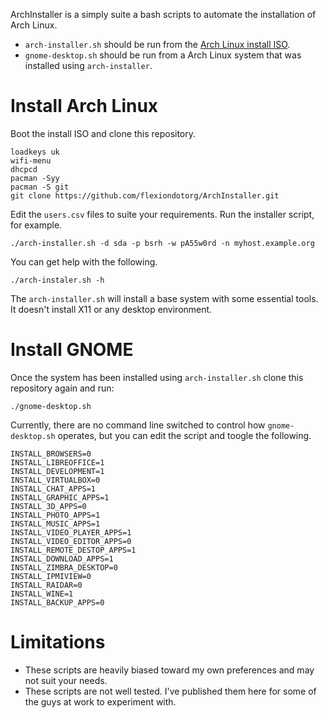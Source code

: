 ArchInstaller is a simply suite a bash scripts to automate the installation of
Arch Linux.

  * `arch-installer.sh` should be run from the [Arch Linux install ISO](https://www.archlinux.org/download/).
  * `gnome-desktop.sh` should be run from a Arch Linux system that was installed using `arch-installer`.

# Install Arch Linux

Boot the install ISO and clone this repository.

    loadkeys uk
    wifi-menu
    dhcpcd    
    pacman -Syy
    pacman -S git
    git clone https://github.com/flexiondotorg/ArchInstaller.git
    
Edit the `users.csv` files to suite your requirements. Run the installer script,
for example.
    
    ./arch-installer.sh -d sda -p bsrh -w pA55w0rd -n myhost.example.org
    
You can get help with the following.

    ./arch-instaler.sh -h
    
The `arch-installer.sh` will install a base system with some essential tools. It
doesn't install X11 or any desktop environment.

# Install GNOME

Once the system has been installed using `arch-installer.sh` clone this repository
again and run:

    ./gnome-desktop.sh
    
Currently, there are no command line switched to control how `gnome-desktop.sh`
operates, but you can edit the script and toogle the following.

    INSTALL_BROWSERS=0
    INSTALL_LIBREOFFICE=1
    INSTALL_DEVELOPMENT=1
    INSTALL_VIRTUALBOX=0
    INSTALL_CHAT_APPS=1
    INSTALL_GRAPHIC_APPS=1
    INSTALL_3D_APPS=0
    INSTALL_PHOTO_APPS=1
    INSTALL_MUSIC_APPS=1
    INSTALL_VIDEO_PLAYER_APPS=1
    INSTALL_VIDEO_EDITOR_APPS=0
    INSTALL_REMOTE_DESTOP_APPS=1
    INSTALL_DOWNLOAD_APPS=1
    INSTALL_ZIMBRA_DESKTOP=0
    INSTALL_IPMIVIEW=0
    INSTALL_RAIDAR=0
    INSTALL_WINE=1
    INSTALL_BACKUP_APPS=0

# Limitations

  * These scripts are heavily biased toward my own preferences and may not suit your needs.
  * These scripts are not well tested. I've published them here for some of the guys at work to experiment with.
